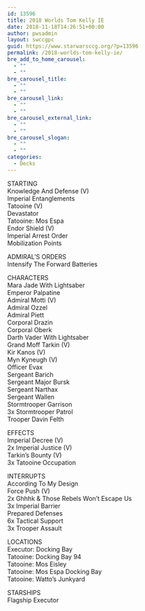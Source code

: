```yaml
---
id: 13596
title: 2018 Worlds Tom Kelly IE
date: 2018-11-18T14:26:51+00:00
author: pwsadmin
layout: swccgpc
guid: https://www.starwarsccg.org/?p=13596
permalink: /2018-worlds-tom-kelly-ie/
bre_add_to_home_carousel:
  - ""
  - ""
bre_carousel_title:
  - ""
  - ""
bre_carousel_link:
  - ""
  - ""
bre_carousel_external_link:
  - ""
  - ""
bre_carousel_slogan:
  - ""
  - ""
categories:
  - Decks
---
```

STARTING  
Knowledge And Defense (V)  
Imperial Entanglements  
Tatooine (V)  
Devastator  
Tatooine: Mos Espa  
Endor Shield (V)  
Imperial Arrest Order  
Mobilization Points

ADMIRAL’S ORDERS  
Intensify The Forward Batteries

CHARACTERS  
Mara Jade With Lightsaber  
Emperor Palpatine  
Admiral Motti (V)  
Admiral Ozzel  
Admiral Piett  
Corporal Drazin  
Corporal Oberk  
Darth Vader With Lightsaber  
Grand Moff Tarkin (V)  
Kir Kanos (V)  
Myn Kyneugh (V)  
Officer Evax  
Sergeant Barich  
Sergeant Major Bursk  
Sergeant Narthax  
Sergeant Wallen  
Stormtrooper Garrison  
3x Stormtrooper Patrol  
Trooper Davin Felth

EFFECTS  
Imperial Decree (V)  
2x Imperial Justice (V)  
Tarkin&#8217;s Bounty (V)  
3x Tatooine Occupation

INTERRUPTS  
According To My Design  
Force Push (V)  
2x Ghhhk & Those Rebels Won&#8217;t Escape Us  
3x Imperial Barrier  
Prepared Defenses  
6x Tactical Support  
3x Trooper Assault

LOCATIONS  
Executor: Docking Bay  
Tatooine: Docking Bay 94  
Tatooine: Mos Eisley  
Tatooine: Mos Espa Docking Bay  
Tatooine: Watto&#8217;s Junkyard

STARSHIPS  
Flagship Executor